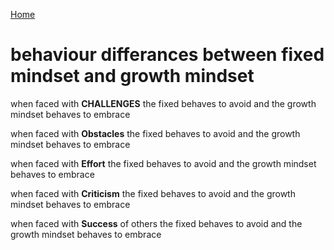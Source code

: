 [Home](Readme.md)


# behaviour differances between fixed mindset and growth mindset

when faced with **CHALLENGES** the fixed behaves to avoid and the growth mindset behaves to embrace

when faced with **Obstacles** the fixed behaves to avoid and the growth mindset behaves to embrace

when faced with **Effort** the fixed behaves to avoid and the growth mindset behaves to embrace

when faced with **Criticism** the fixed behaves to avoid and the growth mindset behaves to embrace

when faced with **Success** of others the fixed behaves to avoid and the growth mindset behaves to embrace
